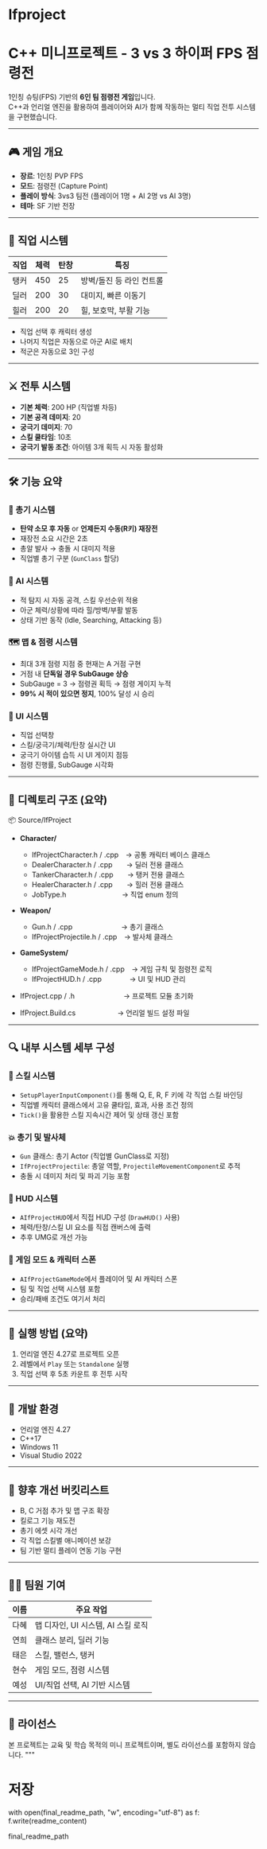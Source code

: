 # Ifproject

# C++ 미니프로젝트 - 3 vs 3 하이퍼 FPS 점령전

1인칭 슈팅(FPS) 기반의 **6인 팀 점령전 게임**입니다.  
C++과 언리얼 엔진을 활용하여 플레이어와 AI가 함께 작동하는 멀티 직업 전투 시스템을 구현했습니다.

---

## 🎮 게임 개요

- **장르**: 1인칭 PVP FPS  
- **모드**: 점령전 (Capture Point)  
- **플레이 방식**: 3vs3 팀전 (플레이어 1명 + AI 2명 vs AI 3명)  
- **테마**: SF 기반 전장  

---

## 🧙 직업 시스템

| 직업 | 체력 | 탄창 | 특징 |
|------|------|------|-------|
| 탱커 | 450  | 25   | 방벽/돌진 등 라인 컨트롤 |
| 딜러 | 200  | 30   | 대미지, 빠른 이동기 |
| 힐러 | 200  | 20   | 힐, 보호막, 부활 기능 |

- 직업 선택 후 캐릭터 생성  
- 나머지 직업은 자동으로 아군 AI로 배치  
- 적군은 자동으로 3인 구성  

---

## ⚔️ 전투 시스템

- **기본 체력**: 200 HP (직업별 차등)  
- **기본 공격 데미지**: 20  
- **궁극기 데미지**: 70  
- **스킬 쿨타임**: 10초  
- **궁극기 발동 조건**: 아이템 3개 획득 시 자동 활성화  

---

## 🛠️ 기능 요약

### 🔫 총기 시스템
- **탄약 소모 후 자동** or **언제든지 수동(R키) 재장전**
- 재장전 소요 시간은 2초  
- 총알 발사 → 충돌 시 대미지 적용  
- 직업별 총기 구분 (`GunClass` 할당)

### 🧠 AI 시스템
- 적 탐지 시 자동 공격, 스킬 우선순위 적용  
- 아군 체력/상황에 따라 힐/방벽/부활 발동  
- 상태 기반 동작 (Idle, Searching, Attacking 등)

### 🗺️ 맵 & 점령 시스템
- 최대 3개 점령 지점 중 현재는 A 거점 구현  
- 거점 내 **단독일 경우 SubGauge 상승**  
- SubGauge = 3 → 점령권 획득 → 점령 게이지 누적  
- **99% 시 적이 있으면 정지**, 100% 달성 시 승리  

### 🧩 UI 시스템
- 직업 선택창  
- 스킬/궁극기/체력/탄창 실시간 UI  
- 궁극기 아이템 습득 시 UI 게이지 점등  
- 점령 진행률, SubGauge 시각화  

---

## 📁 디렉토리 구조 (요약)

📦 Source/IfProject  
- **Character/**  
  - IfProjectCharacter.h / .cpp → 공통 캐릭터 베이스 클래스  
  - DealerCharacter.h / .cpp  → 딜러 전용 클래스  
  - TankerCharacter.h / .cpp  → 탱커 전용 클래스  
  - HealerCharacter.h / .cpp  → 힐러 전용 클래스  
  - JobType.h        → 직업 enum 정의  

- **Weapon/**  
  - Gun.h / .cpp       → 총기 클래스  
  - IfProjectProjectile.h / .cpp → 발사체 클래스  

- **GameSystem/**  
  - IfProjectGameMode.h / .cpp → 게임 규칙 및 점령전 로직  
  - IfProjectHUD.h / .cpp    → UI 및 HUD 관리  

- IfProject.cpp / .h       → 프로젝트 모듈 초기화  
- IfProject.Build.cs      → 언리얼 빌드 설정 파일  

---

## 🔍 내부 시스템 세부 구성

### 🎯 스킬 시스템
- `SetupPlayerInputComponent()`를 통해 Q, E, R, F 키에 각 직업 스킬 바인딩  
- 직업별 캐릭터 클래스에서 고유 쿨타임, 효과, 사용 조건 정의  
- `Tick()`을 활용한 스킬 지속시간 제어 및 상태 갱신 포함  

### 💥 총기 및 발사체
- `Gun` 클래스: 총기 Actor (직업별 GunClass로 지정)  
- `IfProjectProjectile`: 총알 역할, `ProjectileMovementComponent`로 추적  
- 충돌 시 데미지 처리 및 파괴 기능 포함  

### 🧩 HUD 시스템
- `AIfProjectHUD`에서 직접 HUD 구성 (`DrawHUD()` 사용)  
- 체력/탄창/스킬 UI 요소를 직접 캔버스에 출력  
- 추후 UMG로 개선 가능  

### 🧠 게임 모드 & 캐릭터 스폰
- `AIfProjectGameMode`에서 플레이어 및 AI 캐릭터 스폰  
- 팀 및 직업 선택 시스템 포함  
- 승리/패배 조건도 여기서 처리  

---

## 🧪 실행 방법 (요약)

1. 언리얼 엔진 4.27로 프로젝트 오픈  
2. 레벨에서 `Play` 또는 `Standalone` 실행  
3. 직업 선택 후 5초 카운트 후 전투 시작  

---

## 🔧 개발 환경

- 언리얼 엔진 4.27  
- C++17  
- Windows 11  
- Visual Studio 2022  

---

## 📜 향후 개선 버킷리스트

- B, C 거점 추가 및 맵 구조 확장  
- 킬로그 기능 재도전  
- 총기 에셋 시각 개선  
- 각 직업 스킬별 애니메이션 보강  
- 팀 기반 멀티 플레이 연동 기능 구현  

---

## 🙋‍♀️ 팀원 기여

| 이름 | 주요 작업 |
|------|------------|
| 다혜 | 맵 디자인, UI 시스템, AI 스킬 로직 |
| 연희 | 클래스 분리, 딜러 기능 |
| 태은 | 스킬, 밸런스, 탱커 |
| 현수 | 게임 모드, 점령 시스템 |
| 예성 | UI/직업 선택, AI 기반 시스템 |

---

## 📝 라이선스

본 프로젝트는 교육 및 학습 목적의 미니 프로젝트이며, 별도 라이선스를 포함하지 않습니다.
"""

# 저장
with open(final_readme_path, "w", encoding="utf-8") as f:
    f.write(readme_content)

final_readme_path
